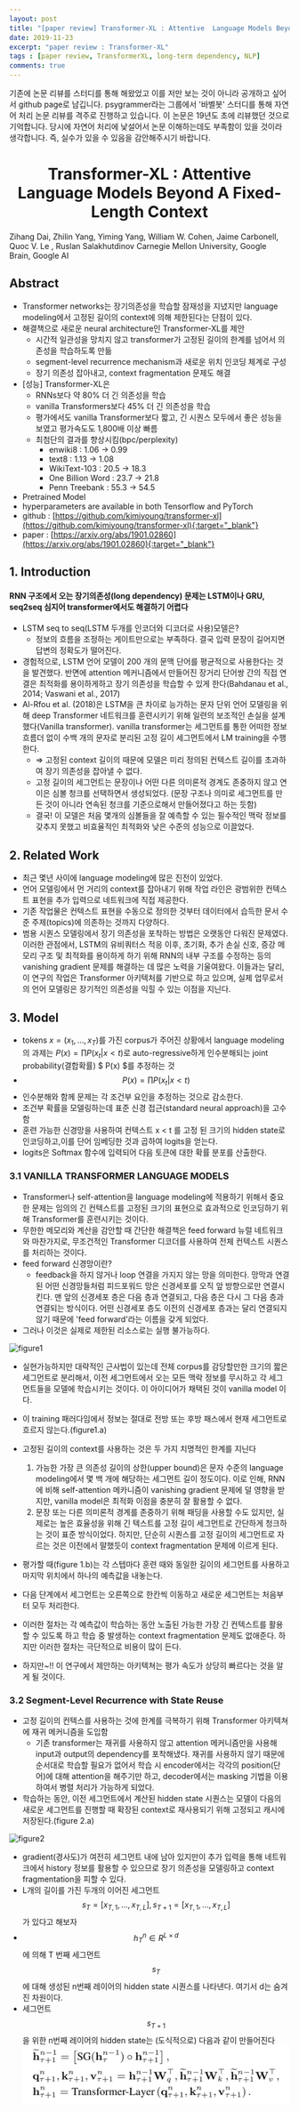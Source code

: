 ```yaml
---
layout: post
title: "[paper review] Transformer-XL : Attentive  Language Models Beyond A Fixed-Length Context"
date: 2019-11-23
excerpt: "paper review : Transformer-XL"
tags : [paper review, TransformerXL, long-term dependency, NLP]
comments: true
---
```


기존에 논문 리뷰를 스터디를 통해 해왔었고 이를 저만 보는 것이 아니라 공개하고 싶어서 github page로 남깁니다. 
psygrammer라는 그룹에서 '바벨봇' 스터디를 통해 자연어 처리 논문 리뷰를 격주로 진행하고 있습니다. 
이 논문은 19년도 초에 리뷰했던 것으로 기억합니다. 당시에 자연어 처리에 낯설어서 논문 이해하는데도 부족함이 있을 것이라 생각합니다.
즉, 실수가 있을 수 있음을 감안해주시기 바랍니다.


# <center>Transformer-XL : Attentive  Language Models Beyond A Fixed-Length Context</center>

Zihang Dai,    Zhilin Yang,   Yiming Yang,   William W. Cohen, 
Jaime Carbonell,   Quoc V. Le ,    Ruslan Salakhutdinov
Carnegie Mellon University,    Google Brain,    Google AI
 

## Abstract
* Transformer networks는 장기의존성을 학습할 잠재성을 지녔지만 language modeling에서 고정된 길이의 context에 의해 제한된다는 단점이 있다. 
* 해결책으로 새로운 neural architecture인 Transformer-XL를 제안
    * 시간적 일관성을 망치지 않고 transformer가 고정된 길이의 한계를 넘어서 의존성을 학습하도록 만듦
    * segment-level recurrence mechanism과 새로운 위치 인코딩 체계로 구성
    * 장기 의존성 잡아내고, context fragmentation 문제도 해결
* [성능] Transformer-XL은 
    * RNNs보다 약 80% 더 긴 의존성을 학습
    * vanilla Transformers보다 45% 더 긴 의존성을 학습
    * 평가에서도 vanilla Transformer보다 짧고, 긴 시퀀스 모두에서 좋은 성능을 보였고 평가속도도 1,800배 이상 빠름
    * 최첨단의 결과를 향상시킴(bpc/perplexity)
        * enwiki8 : 1.06 -> 0.99
        * text8 : 1.13 -> 1.08
        * WikiText-103 : 20.5 -> 18.3
        * One Billion Word : 23.7 -> 21.8
        * Penn Treebank : 55.3 -> 54.5
* Pretrained Model
* hyperparameters are available in both Tensorflow and PyTorch
* github : [https://github.com/kimiyoung/transformer-xl](https://github.com/kimiyoung/transformer-xl){:target="_blank"}
* paper : [https://arxiv.org/abs/1901.02860](https://arxiv.org/abs/1901.02860){:target="_blank"}

## 1. Introduction

#### RNN 구조에서 오는 장기의존성(long dependency) 문제는 LSTM이나 GRU, seq2seq 심지어 transformer에서도 해결하기 어렵다

* LSTM seq to seq(LSTM 두개를 인코더와 디코더로 사용)모델은?
    * 정보의 흐름을 조정하는 게이트만으로는 부족하다. 결국 입력 문장이 길어지면 답변의 정확도가 떨어진다.
* 경험적으로, LSTM 언어 모델이 200 개의 문맥 단어를 평균적으로 사용한다는 것을 발견했다. 반면에 attention 메커니즘에서 만들어진 장거리 단어쌍 간의 직접 연결은 최적화를 용이하게하고 장기 의존성을 학습할 수 있게 한다(Bahdanau et al., 2014; Vaswani et al., 2017)
* Al-Rfou et al. (2018)은 LSTM을 큰 차이로 능가하는 문자 단위 언어 모델링을 위해 deep Transformer 네트워크를 훈련시키기 위해 일련의 보조적인 손실을 설계했다(Vanilla transformer). vanilla transformer는 세그먼트를 통한 어떠한 정보 흐름더 없이 수백 개의 문자로 분리된 고정 길이 세그먼트에서 LM training을 수행한다.
    * ⇒ 고정된 context 길이의 때문에 모델은 미리 정의된 컨텍스트 길이를 초과하여 장기 의존성을 잡아낼 수 없다.
    * 고정 길이의 세그먼트는 문장이나 어떤 다른 의미론적 경계도 존중하지 않고 연이은 심볼 청크를 선택하면서 생성되었다. (문장 구조나 의미로 세그먼트를 만든 것이 아니라 연속된 청크를 기준으로해서 만들어졌다고 하는 듯함)
    * 결국! 이 모델은 처음 몇개의 심볼들을 잘 예측할 수 있는 필수적인 맥락 정보를 갖추지 못했고 비효율적인 최적화와 낮은 수준의 성능으로 이끌었다.


## 2. Related Work

* 최근 몇년 사이에 language modeling에 많은 진전이 있었다.
* 언어 모델링에서 먼 거리의 context를 잡아내기 위해 작업 라인은 광범위한 컨텍스트 표현을 추가 입력으로 네트워크에 직접 제공한다.
* 기존 작업물은 컨텍스트 표현을 수동으로 정의한 것부터 데이터에서 습득한 문서 수준 주제(topics)에 의존하는 것까지 다양하다.
* 범용 시퀀스 모델링에서 장기 의존성을 포착하는 방법은 오랫동안 다워진 문제였다. 이러한 관점에서, LSTM의 유비쿼터스 적응 이후, 초기화, 추가 손실 신호, 증강 메모리 구조 및 최적화를 용이하게 하기 위해 RNN의 내부 구조를 수정하는 등의 vanishing gradient 문제를 해결하는 데 많은 노력을 기울여왔다. 
이들과는 달리, 이 연구의 작업은 Transformer 아키텍처를 기반으로 하고 있으며, 실제 업무로서의 언어 모델링은 장기적인 의존성을 익힐 수 있는 이점을 지닌다.


## 3. Model

* tokens $x = (x_1, … , x_T)$를 가진 corpus가 주어진 상황에서 language modeling의 과제는 $P(x) = \prod P(x_t | x < t )$로 auto-regressive하게 인수분해되는 joint probability(결합확률) $ P(x) $를 추정하는 것
* $$P(x) = \prod P(x_t | x < t )$$
* 인수분해와 함께 문제는 각 조건부 요인을 추정하는 것으로 감소한다.
* 조건부 확률을 모델링하는데 표준 신경 접근(standard neural approach)을 고수함
* 훈련 가능한 신경망을 사용하여 컨텍스트 x < t 를 고정 된 크기의 hidden state로 인코딩하고,이를 단어 임베딩한 것과 곱하여 logits을 얻는다.
* logits은 Softmax 함수에 입력되어 다음 토큰에 대한 확률 분포를 산출한다.

### 3.1 VANILLA TRANSFORMER LANGUAGE MODELS

* Transformer나 self-attention을 language modeling에 적용하기 위해서 중요한 문제는 임의의 긴 컨텍스트를 고정된 크기의 표현으로 효과적으로 인코딩하기 위해 Transformer를 훈련시키는 것이다.
* 무한한 메모리와 계산을 감안할 때 간단한 해결책은 feed forward 뉴럴 네트워크와 마찬가지로, 무조건적인 Transformer 디코더를 사용하여 전체 컨텍스트 시퀀스를 처리하는 것이다.
* feed forward 신경망이란? 
    * feedback을 하지 않거나 loop 연결을 가지지 않는 망을 의미한다. 망막과 연결된 어떤 신경망들처럼 피드포워드 망은 신경세포를 오직 앞 방향으로만 연결시킨다. 맨 앞의 신경세포 층은 다음 층과 연결되고, 다음 층은 다시 그 다음 층과 연결되는 방식이다. 어떤 신경세포 층도 이전의 신경세포 층과는 달리 연결되지 않기 때문에 'feed forward'라는 이름을 갖게 되었다.
* 그러나 이것은 실제로 제한된 리소스로는 실행 불가능하다.

![figure1](https://www.notion.so/image/https%3A%2F%2Fs3-us-west-2.amazonaws.com%2Fsecure.notion-static.com%2F2d8fc10a-98aa-4438-9f15-c3e80d2e9a9c%2FUntitled.png?table=block&id=2b25a64f-d127-40ca-a26c-76d326947031&width=2110&cache=v2)

* 실현가능하지만 대략적인 근사법이 있는데 전체 corpus를 감당할만한 크기의 짧은 세그먼트로 분리해서, 이전 세그먼트에서 오는 모든 맥락 정보를 무시하고  각 세그먼트들을 모델에 학습시키는 것이다. 이 아이디어가 채택된 것이 vanilla model 이다. 
* 이 training 패러다임에서 정보는 절대로 전방 또는 후방 패스에서 현재 세그먼트로 흐르지 않는다.(figure1.a)
* 고정된 길이의 context를 사용하는 것은 두 가지 치명적인 한계를 지닌다
    1. 가능한 가장 큰 의존성 길이의 상한(upper bound)은 문자 수준의 language modeling에서 몇 백 개에 해당하는 세그먼트 길이 정도이다. 이로 인해, RNN에 비해 self-attention 메카니즘이 vanishing gradient 문제에 덜 영향을 받지만, vanilla model은 최적화 이점을 충분히 잘 활용할 수 없다.
    2. 문장 또는 다른 의미론적 경계를 존중하기 위해 패딩을 사용할 수도 있지만, 실제로는 높은 효율성을 위해 긴 텍스트를 고정 길이 세그먼트로 간단하게 청크하는 것이 표준 방식이었다. 하지만, 단순히 시퀀스를 고정 길이의 세그먼트로 자르는 것은 이전에서 말했듯이 context fragmentation 문제에 이르게 된다.
* 평가할 때(figure 1.b)는 각 스텝마다 훈련 때와 동일한 길이의 세그먼트를 사용하고 마지막 위치에서 하나의 예측값을 내놓는다.
* 다음 단계에서 세그먼트는 오른쪽으로 한칸씩 이동하고 새로운 세그먼트는 처음부터 모두 처리한다.
* 이러한 절차는 각 예측값이 학습하는 동안 노출된 가능한 가장 긴 컨텍스트를 활용할 수 있도록 하고 학습 중 발생하는 context fragmentation 문제도 없애준다. 하지만 이러한 절차는 극단적으로 비용이 많이 든다. 

* 하지만~!! 이 연구에서 제안하는 아키텍쳐는 평가 속도가 상당히 빠르다는 것을 알게 될 것이다.

### 3.2 Segment-Level Recurrence  with State Reuse

* 고정 길이의 컨텍스를 사용하는 것에 한계를 극복하기 위해 Transformer 아키텍쳐에 재귀 메커니즘을 도입함
    * 기존 transformer는 재귀를 사용하지 않고 attention 메커니즘만을 사용해 input과 output의 dependency를 포착해냈다. 
    재귀를 사용하지 않기 때문에 순서대로 학습할 필요가 없어서 학습 시 encoder에서는 각각의 position(단어)에 대해 attention을 해주기만 하고, 
    decoder에서는 masking 기법을 이용하여서 병렬 처리가 가능하게 되었다.
* 학습하는 동안, 이전 세그먼트에서 계산된 hidden state 시퀀스는 모델이 다음의 새로운 세그먼트를 진행할 때 확장된 context로 재사용되기 위해 
고정되고 캐시에 저장된다.(figure 2.a)

![figure2](https://www.notion.so/image/https%3A%2F%2Fs3-us-west-2.amazonaws.com%2Fsecure.notion-static.com%2Fff6967db-8850-4b49-8b55-d8c1b2fc95e6%2FUntitled.png?table=block&id=e72566d7-4d95-48c7-bb8b-56ff55f92223&width=2020&cache=v2)

* gradient(경사도)가 여전히 세그먼트 내에 남아 있지만이 추가 입력을 통해 네트워크에서 history 정보를 활용할 수 있으므로 장기 의존성을 모델링하고 
context fragmentation을 피할 수 있다.
* L개의 길이를 가진 두개의 이어진 세그먼트 $$s_T = [x_{T,1} , … , x_{T,L} ], s_{T+1} = [x_{T,1} , … , x_{T,L} ]$$가 있다고 해보자 
* $$h_T^n \in R^{L \times d}$$에 의해 T 번째 세그먼트 $$s_T$$에 대해 생성된 n번째 레이어의 hidden state 시퀀스를 나타낸다. 여기서 d는 숨겨진 차원이다.
* 세그먼트 $$s_{T+1}$$을 위한 n번째 레이어의 hidden state는 (도식적으로) 다음과 같이 만들어진다
![hidden_state](../assets/img/post/20191123-transformerXL/xl_1.png)
